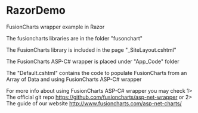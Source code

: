 # RazorDemo
FusionCharts wrapper example in Razor

The fusioncharts libraries are in the folder "fusonchart"

The FusionCharts library is included in the page "_SiteLayout.cshtml"

The FusionCharts ASP-C# wrapper is placed under "App_Code" folder

The "Default.cshtml" contains the code to populate FusionCharts from an Array of Data and using FusionCharts ASP-C# wrapper

For more info about using FusionCharts ASP-C# wrapper you may check 
1> The official git repo https://github.com/fusioncharts/asp-net-wrapper
or 2> The guide of our website http://www.fusioncharts.com/asp-net-charts/
